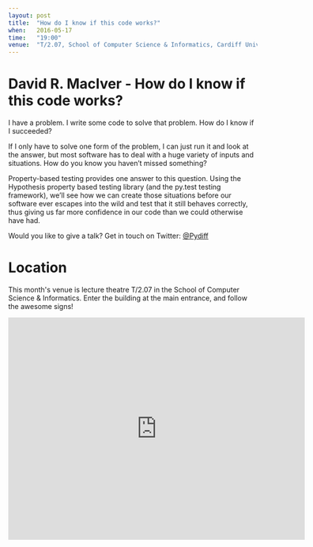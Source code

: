 ```yaml
---
layout: post
title:  "How do I know if this code works?"
when:   2016-05-17
time:   "19:00"
venue:  "T/2.07, School of Computer Science & Informatics, Cardiff University"
---
```


# David R. MacIver - How do I know if this code works?

I have a problem. I write some code to solve that problem. How do I know if I succeeded?

If I only have to solve one form of the problem, I can just run it and look at the answer,
but most software has to deal with a huge variety of inputs and situations. How do you
know you haven’t missed something?

Property-based testing provides one answer to this question. Using the Hypothesis property
based testing library (and the py.test testing framework), we’ll see how we can create
those situations before our software ever escapes into the wild and test that it still
behaves correctly, thus giving us far more confidence in our code than we could otherwise
have had.



Would you like to give a talk? Get in touch on Twitter: [@Pydiff](https://twitter.com/PyDiff)

# Location

This month's venue is lecture theatre T/2.07 in the School of Computer Science & Informatics. Enter the building at the main entrance, and follow the awesome signs!

<iframe src="https://www.google.com/maps/embed?pb=!1m18!1m12!1m3!1d2484.5563658121855!2d-3.1726044842308547!3d51.4846569796314!2m3!1f0!2f0!3f0!3m2!1i1024!2i768!4f13.1!3m3!1m2!1s0x486e1cb8742c46f5%3A0xc620b871e5d19cac!2sTrevithick+Bldg%2C+Cardiff+CF24!5e0!3m2!1sen!2suk!4v1456917752266" width="600" height="450" frameborder="0" style="border:0" allowfullscreen>&nbsp;</iframe>

